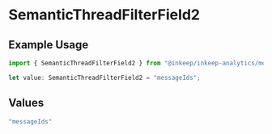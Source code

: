 # SemanticThreadFilterField2

## Example Usage

```typescript
import { SemanticThreadFilterField2 } from "@inkeep/inkeep-analytics/models/components";

let value: SemanticThreadFilterField2 = "messageIds";
```

## Values

```typescript
"messageIds"
```